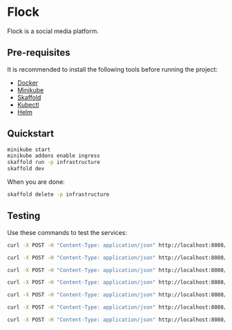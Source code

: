 # Flock

Flock is a social media platform.

## Pre-requisites

It is recommended to install the following tools before running the project:

- [Docker](https://docs.docker.com/get-docker/)
- [Minikube](https://minikube.sigs.k8s.io/docs/start/)
- [Skaffold](https://skaffold.dev/docs/install/)
- [Kubectl](https://kubernetes.io/docs/tasks/tools/install-kubectl/)
- [Helm](https://helm.sh/docs/intro/install/)

## Quickstart

```bash
minikube start
minikube addons enable ingress
skaffold run -p infrastructure
skaffold dev
```

When you are done:

```bash
skaffold delete -p infrastructure
```

## Testing

Use these commands to test the services:

```bash
curl -X POST -H "Content-Type: application/json" http://localhost:8080/frontend.v1.ProfilePageService/GetProfilePage -d '{"username": "testuser"}'

curl -X POST -H "Content-Type: application/json" http://localhost:8080/frontend.v1.HomePageService/GetHomePage -d '{}'

curl -X POST -H "Content-Type: application/json" http://localhost:8080/backend.v1.PostService/CreatePost -d '{"author_id": 1, "content": "This is a new post"}'

curl -X POST -H "Content-Type: application/json" http://localhost:8080/backend.v1.PostService/GetPost -d '{"id": 123}'

curl -X POST -H "Content-Type: application/json" http://localhost:8080/backend.v1.PostService/BatchGetPosts -d '{"ids": ["123", "456", "789"]}'

curl -X POST -H "Content-Type: application/json" http://localhost:8080/backend.v1.PostService/ListMostRecentPosts -d '{"post_limit": 10}'

curl -X POST -H "Content-Type: application/json" http://localhost:8080/backend.v1.PostService/ListMostRecentPostsByUser -d '{"author": {"id": "1", "username": "testuser"}, "post_limit": 5}'
```
